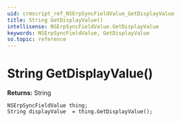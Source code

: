 ```yaml
---
uid: crmscript_ref_NSErpSyncFieldValue_GetDisplayValue
title: String GetDisplayValue()
intellisense: NSErpSyncFieldValue.GetDisplayValue
keywords: NSErpSyncFieldValue, GetDisplayValue
so.topic: reference
---
```


# String GetDisplayValue()

**Returns:** String

```crmscript
NSErpSyncFieldValue thing;
String displayValue  = thing.GetDisplayValue();
```

